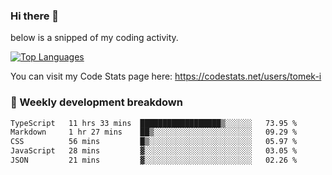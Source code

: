 ### Hi there 👋

<!--

- 🔭 Currently I am working on on some private projects including a Social Community and a Dating App
- 🌱 I’m currently diving deeper into BDD and UX
- 👯 I’m looking to collaborate on my "poker buddy" as well as my "fitness-pal" project :-)

-->

below is a snipped of my coding activity.
<!--
**tomek-i/tomek-i** is a ✨ _special_ ✨ repository because its `README.md` (this file) appears on your GitHub profile.

Here are some ideas to get you started:

- 🔭 I’m currently working on ...
- 🌱 I’m currently learning ...
- 👯 I’m looking to collaborate on ...
- 🤔 I’m looking for help with ...
- 💬 Ask me about ...
- 📫 How to reach me: ...
- 😄 Pronouns: ...
- ⚡ Fun fact: ...
-->
[![Top Languages](https://github-readme-stats.vercel.app/api/top-langs/?username=tomek-i&layout=compact)](https://github.com/tomek-i)

You can visit my Code Stats page here: https://codestats.net/users/tomek-i

### 💬 Weekly development breakdown
<!--START_SECTION:waka-->

```txt
TypeScript   11 hrs 33 mins  ██████████████████▒░░░░░░   73.95 %
Markdown     1 hr 27 mins    ██▒░░░░░░░░░░░░░░░░░░░░░░   09.29 %
CSS          56 mins         █▒░░░░░░░░░░░░░░░░░░░░░░░   05.97 %
JavaScript   28 mins         ▓░░░░░░░░░░░░░░░░░░░░░░░░   03.05 %
JSON         21 mins         ▓░░░░░░░░░░░░░░░░░░░░░░░░   02.26 %
```

<!--END_SECTION:waka-->

<!-- Actual text -->
<!--
### Social Media
You can find me on [![Twitter][1.2]][1]
-->

<!-- Icons -->

[1.2]: http://i.imgur.com/wWzX9uB.png 


<!-- Links to your social media accounts -->

[1]: https://twitter.com/tomek_i

